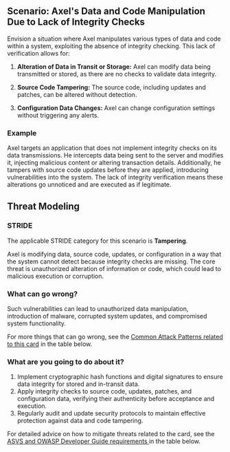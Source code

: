 ## Scenario: Axel's Data and Code Manipulation Due to Lack of Integrity Checks

Envision a situation where Axel manipulates various types of data and code within a system, exploiting the absence of integrity checking. This lack of verification allows for:

1. **Alteration of Data in Transit or Storage:** Axel can modify data being transmitted or stored, as there are no checks to validate data integrity.

2. **Source Code Tampering:** The source code, including updates and patches, can be altered without detection.

3. **Configuration Data Changes:** Axel can change configuration settings without triggering any alerts.

### Example

Axel targets an application that does not implement integrity checks on its data transmissions. He intercepts data being sent to the server and modifies it, injecting malicious content or altering transaction details. Additionally, he tampers with source code updates before they are applied, introducing vulnerabilities into the system. The lack of integrity verification means these alterations go unnoticed and are executed as if legitimate.

## Threat Modeling

### STRIDE

The applicable STRIDE category for this scenario is **Tampering**.

Axel is modifying data, source code, updates, or configuration in a way that the system cannot detect because integrity checks are missing.
The core threat is unauthorized alteration of information or code, which could lead to malicious execution or corruption.

### What can go wrong?

Such vulnerabilities can lead to unauthorized data manipulation, introduction of malware, corrupted system updates, and compromised system functionality.

For more things that can go wrong, see the [Common Attack Patterns related to this card](#mapping 'Common Attack Patterns related to this card [internal]') in the table below.

### What are you going to do about it?

1. Implement cryptographic hash functions and digital signatures to ensure data integrity for stored and in-transit data.
2. Apply integrity checks to source code, updates, patches, and configuration data, verifying their authenticity before acceptance and execution.
3. Regularly audit and update security protocols to maintain effective protection against data and code tampering.

For detailed advice on how to mitigate threats related to the card, see the [ASVS and OWASP Developer Guide requirements ](#mapping 'ASVS and OWASP Developer Guide requirements [internal]') in the table below.
